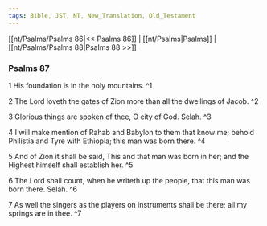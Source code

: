 ```yaml
---
tags: Bible, JST, NT, New_Translation, Old_Testament
---
```


[[nt/Psalms/Psalms 86|<< Psalms 86]] | [[nt/Psalms|Psalms]] | [[nt/Psalms/Psalms 88|Psalms 88 >>]]

### Psalms 87

1 His foundation is in the holy mountains.  ^1

2 The Lord loveth the gates of Zion more than all the dwellings of Jacob.  ^2

3 Glorious things are spoken of thee, O city of God. Selah.  ^3

4 I will make mention of Rahab and Babylon to them that know me; behold Philistia and Tyre with Ethiopia; this man was born there.  ^4

5 And of Zion it shall be said, This and that man was born in her; and the Highest himself shall establish her.  ^5

6 The Lord shall count, when he writeth up the people, that this man was born there. Selah.  ^6

7 As well the singers as the players on instruments shall be there; all my springs are in thee.  ^7

 
